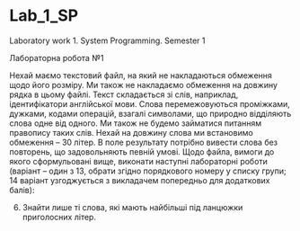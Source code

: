 # Lab_1_SP
Laboratory work 1. System Programming. Semester 1

Лабораторна робота №1
 
Нехай маємо текстовий файл, на який не накладаються обмеження щодо його розміру. Ми також не накладаємо обмеження на довжину рядка в цьому файлі.
Текст складається зі слів, наприклад, ідентифікатори англійської мови. Слова перемежовуються проміжками, дужками, кодами операцій, взагалі символами, що природно відділяють слова одне від одного. Ми також не будемо займатися питанням правопису таких слів. Нехай на довжину слова ми встановимо обмеження – 30 літер.
В поле результату потрібно вивести слова без повторень, що задовольняють певній умові. 
Щодо файла, вимоги до якого сформульовані вище, виконати наступні лабораторні роботи (варіант – один з 13, обрати згідно порядкового номеру у списку групи; 14 варіант узгоджується з викладачем попередньо для додаткових балів):

6. Знайти лише ті слова, які мають найбільші під ланцюжки приголосних літер.
